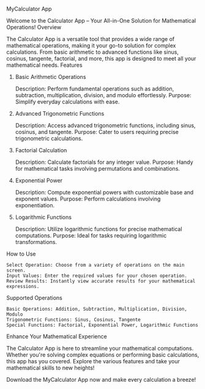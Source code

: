 MyCalculator App

Welcome to the Calculator App – Your All-in-One Solution for Mathematical Operations!
Overview

The Calculator App is a versatile tool that provides a wide range of mathematical operations, making it your go-to solution for complex calculations. From basic arithmetic to advanced functions like sinus, cosinus, tangente, factorial, and more, this app is designed to meet all your mathematical needs.
Features
1. Basic Arithmetic Operations

    Description: Perform fundamental operations such as addition, subtraction, multiplication, division, and modulo effortlessly.
    Purpose: Simplify everyday calculations with ease.

2. Advanced Trigonometric Functions

    Description: Access advanced trigonometric functions, including sinus, cosinus, and tangente.
    Purpose: Cater to users requiring precise trigonometric calculations.

3. Factorial Calculation

    Description: Calculate factorials for any integer value.
    Purpose: Handy for mathematical tasks involving permutations and combinations.

4. Exponential Power

    Description: Compute exponential powers with customizable base and exponent values.
    Purpose: Perform calculations involving exponentiation.

5. Logarithmic Functions

    Description: Utilize logarithmic functions for precise mathematical computations.
    Purpose: Ideal for tasks requiring logarithmic transformations.

How to Use

    Select Operation: Choose from a variety of operations on the main screen.
    Input Values: Enter the required values for your chosen operation.
    Review Results: Instantly view accurate results for your mathematical expressions.

Supported Operations

    Basic Operations: Addition, Subtraction, Multiplication, Division, Modulo
    Trigonometric Functions: Sinus, Cosinus, Tangente
    Special Functions: Factorial, Exponential Power, Logarithmic Functions

Enhance Your Mathematical Experience

The Calculator App is here to streamline your mathematical computations. Whether you're solving complex equations or performing basic calculations, this app has you covered. Explore the various features and take your mathematical skills to new heights!

Download the MyCalculator App now and make every calculation a breeze!

